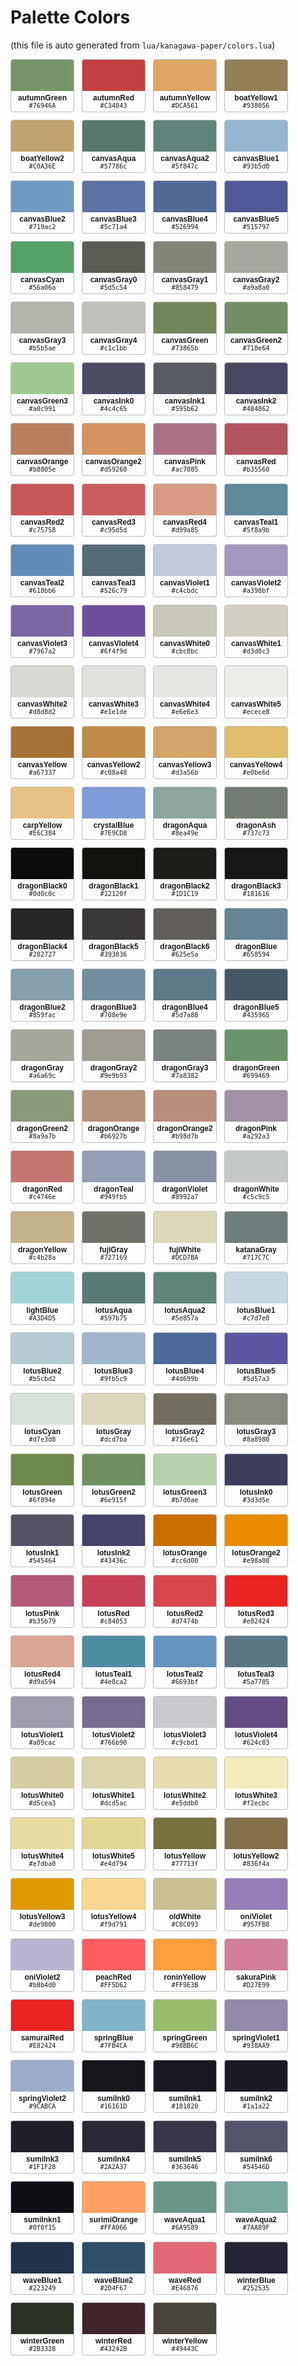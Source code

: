 # Palette Colors

(this file is auto generated from `lua/kanagawa-paper/colors.lua`)

<div style="display: flex; flex-wrap: wrap; gap: 12px;">
  <div style="flex: 0 0 auto; width: 100px; border: 1px solid #bcbcbc; border-radius: 4px; overflow: hidden; font-family: sans-serif;">
    <div style="height: 50px; background: #76946A;"></div>
    <div style="padding: 4px; font-size: 12px; text-align: center;">
      <strong>autumnGreen</strong><br/>
      <code>#76946A</code>
    </div>
  </div>
  <div style="flex: 0 0 auto; width: 100px; border: 1px solid #bcbcbc; border-radius: 4px; overflow: hidden; font-family: sans-serif;">
    <div style="height: 50px; background: #C34043;"></div>
    <div style="padding: 4px; font-size: 12px; text-align: center;">
      <strong>autumnRed</strong><br/>
      <code>#C34043</code>
    </div>
  </div>
  <div style="flex: 0 0 auto; width: 100px; border: 1px solid #bcbcbc; border-radius: 4px; overflow: hidden; font-family: sans-serif;">
    <div style="height: 50px; background: #DCA561;"></div>
    <div style="padding: 4px; font-size: 12px; text-align: center;">
      <strong>autumnYellow</strong><br/>
      <code>#DCA561</code>
    </div>
  </div>
  <div style="flex: 0 0 auto; width: 100px; border: 1px solid #bcbcbc; border-radius: 4px; overflow: hidden; font-family: sans-serif;">
    <div style="height: 50px; background: #938056;"></div>
    <div style="padding: 4px; font-size: 12px; text-align: center;">
      <strong>boatYellow1</strong><br/>
      <code>#938056</code>
    </div>
  </div>
  <div style="flex: 0 0 auto; width: 100px; border: 1px solid #bcbcbc; border-radius: 4px; overflow: hidden; font-family: sans-serif;">
    <div style="height: 50px; background: #C0A36E;"></div>
    <div style="padding: 4px; font-size: 12px; text-align: center;">
      <strong>boatYellow2</strong><br/>
      <code>#C0A36E</code>
    </div>
  </div>
  <div style="flex: 0 0 auto; width: 100px; border: 1px solid #bcbcbc; border-radius: 4px; overflow: hidden; font-family: sans-serif;">
    <div style="height: 50px; background: #57786c;"></div>
    <div style="padding: 4px; font-size: 12px; text-align: center;">
      <strong>canvasAqua</strong><br/>
      <code>#57786c</code>
    </div>
  </div>
  <div style="flex: 0 0 auto; width: 100px; border: 1px solid #bcbcbc; border-radius: 4px; overflow: hidden; font-family: sans-serif;">
    <div style="height: 50px; background: #5f847c;"></div>
    <div style="padding: 4px; font-size: 12px; text-align: center;">
      <strong>canvasAqua2</strong><br/>
      <code>#5f847c</code>
    </div>
  </div>
  <div style="flex: 0 0 auto; width: 100px; border: 1px solid #bcbcbc; border-radius: 4px; overflow: hidden; font-family: sans-serif;">
    <div style="height: 50px; background: #93b5d0;"></div>
    <div style="padding: 4px; font-size: 12px; text-align: center;">
      <strong>canvasBlue1</strong><br/>
      <code>#93b5d0</code>
    </div>
  </div>
  <div style="flex: 0 0 auto; width: 100px; border: 1px solid #bcbcbc; border-radius: 4px; overflow: hidden; font-family: sans-serif;">
    <div style="height: 50px; background: #719ac2;"></div>
    <div style="padding: 4px; font-size: 12px; text-align: center;">
      <strong>canvasBlue2</strong><br/>
      <code>#719ac2</code>
    </div>
  </div>
  <div style="flex: 0 0 auto; width: 100px; border: 1px solid #bcbcbc; border-radius: 4px; overflow: hidden; font-family: sans-serif;">
    <div style="height: 50px; background: #5c71a4;"></div>
    <div style="padding: 4px; font-size: 12px; text-align: center;">
      <strong>canvasBlue3</strong><br/>
      <code>#5c71a4</code>
    </div>
  </div>
  <div style="flex: 0 0 auto; width: 100px; border: 1px solid #bcbcbc; border-radius: 4px; overflow: hidden; font-family: sans-serif;">
    <div style="height: 50px; background: #526994;"></div>
    <div style="padding: 4px; font-size: 12px; text-align: center;">
      <strong>canvasBlue4</strong><br/>
      <code>#526994</code>
    </div>
  </div>
  <div style="flex: 0 0 auto; width: 100px; border: 1px solid #bcbcbc; border-radius: 4px; overflow: hidden; font-family: sans-serif;">
    <div style="height: 50px; background: #515797;"></div>
    <div style="padding: 4px; font-size: 12px; text-align: center;">
      <strong>canvasBlue5</strong><br/>
      <code>#515797</code>
    </div>
  </div>
  <div style="flex: 0 0 auto; width: 100px; border: 1px solid #bcbcbc; border-radius: 4px; overflow: hidden; font-family: sans-serif;">
    <div style="height: 50px; background: #56a06a;"></div>
    <div style="padding: 4px; font-size: 12px; text-align: center;">
      <strong>canvasCyan</strong><br/>
      <code>#56a06a</code>
    </div>
  </div>
  <div style="flex: 0 0 auto; width: 100px; border: 1px solid #bcbcbc; border-radius: 4px; overflow: hidden; font-family: sans-serif;">
    <div style="height: 50px; background: #5d5c54;"></div>
    <div style="padding: 4px; font-size: 12px; text-align: center;">
      <strong>canvasGray0</strong><br/>
      <code>#5d5c54</code>
    </div>
  </div>
  <div style="flex: 0 0 auto; width: 100px; border: 1px solid #bcbcbc; border-radius: 4px; overflow: hidden; font-family: sans-serif;">
    <div style="height: 50px; background: #858479;"></div>
    <div style="padding: 4px; font-size: 12px; text-align: center;">
      <strong>canvasGray1</strong><br/>
      <code>#858479</code>
    </div>
  </div>
  <div style="flex: 0 0 auto; width: 100px; border: 1px solid #bcbcbc; border-radius: 4px; overflow: hidden; font-family: sans-serif;">
    <div style="height: 50px; background: #a9a8a0;"></div>
    <div style="padding: 4px; font-size: 12px; text-align: center;">
      <strong>canvasGray2</strong><br/>
      <code>#a9a8a0</code>
    </div>
  </div>
  <div style="flex: 0 0 auto; width: 100px; border: 1px solid #bcbcbc; border-radius: 4px; overflow: hidden; font-family: sans-serif;">
    <div style="height: 50px; background: #b5b5ae;"></div>
    <div style="padding: 4px; font-size: 12px; text-align: center;">
      <strong>canvasGray3</strong><br/>
      <code>#b5b5ae</code>
    </div>
  </div>
  <div style="flex: 0 0 auto; width: 100px; border: 1px solid #bcbcbc; border-radius: 4px; overflow: hidden; font-family: sans-serif;">
    <div style="height: 50px; background: #c1c1bb;"></div>
    <div style="padding: 4px; font-size: 12px; text-align: center;">
      <strong>canvasGray4</strong><br/>
      <code>#c1c1bb</code>
    </div>
  </div>
  <div style="flex: 0 0 auto; width: 100px; border: 1px solid #bcbcbc; border-radius: 4px; overflow: hidden; font-family: sans-serif;">
    <div style="height: 50px; background: #73865b;"></div>
    <div style="padding: 4px; font-size: 12px; text-align: center;">
      <strong>canvasGreen</strong><br/>
      <code>#73865b</code>
    </div>
  </div>
  <div style="flex: 0 0 auto; width: 100px; border: 1px solid #bcbcbc; border-radius: 4px; overflow: hidden; font-family: sans-serif;">
    <div style="height: 50px; background: #718e64;"></div>
    <div style="padding: 4px; font-size: 12px; text-align: center;">
      <strong>canvasGreen2</strong><br/>
      <code>#718e64</code>
    </div>
  </div>
  <div style="flex: 0 0 auto; width: 100px; border: 1px solid #bcbcbc; border-radius: 4px; overflow: hidden; font-family: sans-serif;">
    <div style="height: 50px; background: #a0c991;"></div>
    <div style="padding: 4px; font-size: 12px; text-align: center;">
      <strong>canvasGreen3</strong><br/>
      <code>#a0c991</code>
    </div>
  </div>
  <div style="flex: 0 0 auto; width: 100px; border: 1px solid #bcbcbc; border-radius: 4px; overflow: hidden; font-family: sans-serif;">
    <div style="height: 50px; background: #4c4c65;"></div>
    <div style="padding: 4px; font-size: 12px; text-align: center;">
      <strong>canvasInk0</strong><br/>
      <code>#4c4c65</code>
    </div>
  </div>
  <div style="flex: 0 0 auto; width: 100px; border: 1px solid #bcbcbc; border-radius: 4px; overflow: hidden; font-family: sans-serif;">
    <div style="height: 50px; background: #595b62;"></div>
    <div style="padding: 4px; font-size: 12px; text-align: center;">
      <strong>canvasInk1</strong><br/>
      <code>#595b62</code>
    </div>
  </div>
  <div style="flex: 0 0 auto; width: 100px; border: 1px solid #bcbcbc; border-radius: 4px; overflow: hidden; font-family: sans-serif;">
    <div style="height: 50px; background: #484862;"></div>
    <div style="padding: 4px; font-size: 12px; text-align: center;">
      <strong>canvasInk2</strong><br/>
      <code>#484862</code>
    </div>
  </div>
  <div style="flex: 0 0 auto; width: 100px; border: 1px solid #bcbcbc; border-radius: 4px; overflow: hidden; font-family: sans-serif;">
    <div style="height: 50px; background: #b8805e;"></div>
    <div style="padding: 4px; font-size: 12px; text-align: center;">
      <strong>canvasOrange</strong><br/>
      <code>#b8805e</code>
    </div>
  </div>
  <div style="flex: 0 0 auto; width: 100px; border: 1px solid #bcbcbc; border-radius: 4px; overflow: hidden; font-family: sans-serif;">
    <div style="height: 50px; background: #d59260;"></div>
    <div style="padding: 4px; font-size: 12px; text-align: center;">
      <strong>canvasOrange2</strong><br/>
      <code>#d59260</code>
    </div>
  </div>
  <div style="flex: 0 0 auto; width: 100px; border: 1px solid #bcbcbc; border-radius: 4px; overflow: hidden; font-family: sans-serif;">
    <div style="height: 50px; background: #ac7085;"></div>
    <div style="padding: 4px; font-size: 12px; text-align: center;">
      <strong>canvasPink</strong><br/>
      <code>#ac7085</code>
    </div>
  </div>
  <div style="flex: 0 0 auto; width: 100px; border: 1px solid #bcbcbc; border-radius: 4px; overflow: hidden; font-family: sans-serif;">
    <div style="height: 50px; background: #b35560;"></div>
    <div style="padding: 4px; font-size: 12px; text-align: center;">
      <strong>canvasRed</strong><br/>
      <code>#b35560</code>
    </div>
  </div>
  <div style="flex: 0 0 auto; width: 100px; border: 1px solid #bcbcbc; border-radius: 4px; overflow: hidden; font-family: sans-serif;">
    <div style="height: 50px; background: #c75758;"></div>
    <div style="padding: 4px; font-size: 12px; text-align: center;">
      <strong>canvasRed2</strong><br/>
      <code>#c75758</code>
    </div>
  </div>
  <div style="flex: 0 0 auto; width: 100px; border: 1px solid #bcbcbc; border-radius: 4px; overflow: hidden; font-family: sans-serif;">
    <div style="height: 50px; background: #c95d5d;"></div>
    <div style="padding: 4px; font-size: 12px; text-align: center;">
      <strong>canvasRed3</strong><br/>
      <code>#c95d5d</code>
    </div>
  </div>
  <div style="flex: 0 0 auto; width: 100px; border: 1px solid #bcbcbc; border-radius: 4px; overflow: hidden; font-family: sans-serif;">
    <div style="height: 50px; background: #d99a85;"></div>
    <div style="padding: 4px; font-size: 12px; text-align: center;">
      <strong>canvasRed4</strong><br/>
      <code>#d99a85</code>
    </div>
  </div>
  <div style="flex: 0 0 auto; width: 100px; border: 1px solid #bcbcbc; border-radius: 4px; overflow: hidden; font-family: sans-serif;">
    <div style="height: 50px; background: #5f8a9b;"></div>
    <div style="padding: 4px; font-size: 12px; text-align: center;">
      <strong>canvasTeal1</strong><br/>
      <code>#5f8a9b</code>
    </div>
  </div>
  <div style="flex: 0 0 auto; width: 100px; border: 1px solid #bcbcbc; border-radius: 4px; overflow: hidden; font-family: sans-serif;">
    <div style="height: 50px; background: #618bb6;"></div>
    <div style="padding: 4px; font-size: 12px; text-align: center;">
      <strong>canvasTeal2</strong><br/>
      <code>#618bb6</code>
    </div>
  </div>
  <div style="flex: 0 0 auto; width: 100px; border: 1px solid #bcbcbc; border-radius: 4px; overflow: hidden; font-family: sans-serif;">
    <div style="height: 50px; background: #526c79;"></div>
    <div style="padding: 4px; font-size: 12px; text-align: center;">
      <strong>canvasTeal3</strong><br/>
      <code>#526c79</code>
    </div>
  </div>
  <div style="flex: 0 0 auto; width: 100px; border: 1px solid #bcbcbc; border-radius: 4px; overflow: hidden; font-family: sans-serif;">
    <div style="height: 50px; background: #c4cbdc;"></div>
    <div style="padding: 4px; font-size: 12px; text-align: center;">
      <strong>canvasViolet1</strong><br/>
      <code>#c4cbdc</code>
    </div>
  </div>
  <div style="flex: 0 0 auto; width: 100px; border: 1px solid #bcbcbc; border-radius: 4px; overflow: hidden; font-family: sans-serif;">
    <div style="height: 50px; background: #a398bf;"></div>
    <div style="padding: 4px; font-size: 12px; text-align: center;">
      <strong>canvasViolet2</strong><br/>
      <code>#a398bf</code>
    </div>
  </div>
  <div style="flex: 0 0 auto; width: 100px; border: 1px solid #bcbcbc; border-radius: 4px; overflow: hidden; font-family: sans-serif;">
    <div style="height: 50px; background: #7967a2;"></div>
    <div style="padding: 4px; font-size: 12px; text-align: center;">
      <strong>canvasViolet3</strong><br/>
      <code>#7967a2</code>
    </div>
  </div>
  <div style="flex: 0 0 auto; width: 100px; border: 1px solid #bcbcbc; border-radius: 4px; overflow: hidden; font-family: sans-serif;">
    <div style="height: 50px; background: #6f4f9d;"></div>
    <div style="padding: 4px; font-size: 12px; text-align: center;">
      <strong>canvasViolet4</strong><br/>
      <code>#6f4f9d</code>
    </div>
  </div>
  <div style="flex: 0 0 auto; width: 100px; border: 1px solid #bcbcbc; border-radius: 4px; overflow: hidden; font-family: sans-serif;">
    <div style="height: 50px; background: #cbc8bc;"></div>
    <div style="padding: 4px; font-size: 12px; text-align: center;">
      <strong>canvasWhite0</strong><br/>
      <code>#cbc8bc</code>
    </div>
  </div>
  <div style="flex: 0 0 auto; width: 100px; border: 1px solid #bcbcbc; border-radius: 4px; overflow: hidden; font-family: sans-serif;">
    <div style="height: 50px; background: #d3d0c3;"></div>
    <div style="padding: 4px; font-size: 12px; text-align: center;">
      <strong>canvasWhite1</strong><br/>
      <code>#d3d0c3</code>
    </div>
  </div>
  <div style="flex: 0 0 auto; width: 100px; border: 1px solid #bcbcbc; border-radius: 4px; overflow: hidden; font-family: sans-serif;">
    <div style="height: 50px; background: #d8d8d2;"></div>
    <div style="padding: 4px; font-size: 12px; text-align: center;">
      <strong>canvasWhite2</strong><br/>
      <code>#d8d8d2</code>
    </div>
  </div>
  <div style="flex: 0 0 auto; width: 100px; border: 1px solid #bcbcbc; border-radius: 4px; overflow: hidden; font-family: sans-serif;">
    <div style="height: 50px; background: #e1e1de;"></div>
    <div style="padding: 4px; font-size: 12px; text-align: center;">
      <strong>canvasWhite3</strong><br/>
      <code>#e1e1de</code>
    </div>
  </div>
  <div style="flex: 0 0 auto; width: 100px; border: 1px solid #bcbcbc; border-radius: 4px; overflow: hidden; font-family: sans-serif;">
    <div style="height: 50px; background: #e6e6e3;"></div>
    <div style="padding: 4px; font-size: 12px; text-align: center;">
      <strong>canvasWhite4</strong><br/>
      <code>#e6e6e3</code>
    </div>
  </div>
  <div style="flex: 0 0 auto; width: 100px; border: 1px solid #bcbcbc; border-radius: 4px; overflow: hidden; font-family: sans-serif;">
    <div style="height: 50px; background: #ecece8;"></div>
    <div style="padding: 4px; font-size: 12px; text-align: center;">
      <strong>canvasWhite5</strong><br/>
      <code>#ecece8</code>
    </div>
  </div>
  <div style="flex: 0 0 auto; width: 100px; border: 1px solid #bcbcbc; border-radius: 4px; overflow: hidden; font-family: sans-serif;">
    <div style="height: 50px; background: #a67337;"></div>
    <div style="padding: 4px; font-size: 12px; text-align: center;">
      <strong>canvasYellow</strong><br/>
      <code>#a67337</code>
    </div>
  </div>
  <div style="flex: 0 0 auto; width: 100px; border: 1px solid #bcbcbc; border-radius: 4px; overflow: hidden; font-family: sans-serif;">
    <div style="height: 50px; background: #c08a48;"></div>
    <div style="padding: 4px; font-size: 12px; text-align: center;">
      <strong>canvasYellow2</strong><br/>
      <code>#c08a48</code>
    </div>
  </div>
  <div style="flex: 0 0 auto; width: 100px; border: 1px solid #bcbcbc; border-radius: 4px; overflow: hidden; font-family: sans-serif;">
    <div style="height: 50px; background: #d3a56b;"></div>
    <div style="padding: 4px; font-size: 12px; text-align: center;">
      <strong>canvasYellow3</strong><br/>
      <code>#d3a56b</code>
    </div>
  </div>
  <div style="flex: 0 0 auto; width: 100px; border: 1px solid #bcbcbc; border-radius: 4px; overflow: hidden; font-family: sans-serif;">
    <div style="height: 50px; background: #e0be6d;"></div>
    <div style="padding: 4px; font-size: 12px; text-align: center;">
      <strong>canvasYellow4</strong><br/>
      <code>#e0be6d</code>
    </div>
  </div>
  <div style="flex: 0 0 auto; width: 100px; border: 1px solid #bcbcbc; border-radius: 4px; overflow: hidden; font-family: sans-serif;">
    <div style="height: 50px; background: #E6C384;"></div>
    <div style="padding: 4px; font-size: 12px; text-align: center;">
      <strong>carpYellow</strong><br/>
      <code>#E6C384</code>
    </div>
  </div>
  <div style="flex: 0 0 auto; width: 100px; border: 1px solid #bcbcbc; border-radius: 4px; overflow: hidden; font-family: sans-serif;">
    <div style="height: 50px; background: #7E9CD8;"></div>
    <div style="padding: 4px; font-size: 12px; text-align: center;">
      <strong>crystalBlue</strong><br/>
      <code>#7E9CD8</code>
    </div>
  </div>
  <div style="flex: 0 0 auto; width: 100px; border: 1px solid #bcbcbc; border-radius: 4px; overflow: hidden; font-family: sans-serif;">
    <div style="height: 50px; background: #8ea49e;"></div>
    <div style="padding: 4px; font-size: 12px; text-align: center;">
      <strong>dragonAqua</strong><br/>
      <code>#8ea49e</code>
    </div>
  </div>
  <div style="flex: 0 0 auto; width: 100px; border: 1px solid #bcbcbc; border-radius: 4px; overflow: hidden; font-family: sans-serif;">
    <div style="height: 50px; background: #737c73;"></div>
    <div style="padding: 4px; font-size: 12px; text-align: center;">
      <strong>dragonAsh</strong><br/>
      <code>#737c73</code>
    </div>
  </div>
  <div style="flex: 0 0 auto; width: 100px; border: 1px solid #bcbcbc; border-radius: 4px; overflow: hidden; font-family: sans-serif;">
    <div style="height: 50px; background: #0d0c0c;"></div>
    <div style="padding: 4px; font-size: 12px; text-align: center;">
      <strong>dragonBlack0</strong><br/>
      <code>#0d0c0c</code>
    </div>
  </div>
  <div style="flex: 0 0 auto; width: 100px; border: 1px solid #bcbcbc; border-radius: 4px; overflow: hidden; font-family: sans-serif;">
    <div style="height: 50px; background: #12120f;"></div>
    <div style="padding: 4px; font-size: 12px; text-align: center;">
      <strong>dragonBlack1</strong><br/>
      <code>#12120f</code>
    </div>
  </div>
  <div style="flex: 0 0 auto; width: 100px; border: 1px solid #bcbcbc; border-radius: 4px; overflow: hidden; font-family: sans-serif;">
    <div style="height: 50px; background: #1D1C19;"></div>
    <div style="padding: 4px; font-size: 12px; text-align: center;">
      <strong>dragonBlack2</strong><br/>
      <code>#1D1C19</code>
    </div>
  </div>
  <div style="flex: 0 0 auto; width: 100px; border: 1px solid #bcbcbc; border-radius: 4px; overflow: hidden; font-family: sans-serif;">
    <div style="height: 50px; background: #181616;"></div>
    <div style="padding: 4px; font-size: 12px; text-align: center;">
      <strong>dragonBlack3</strong><br/>
      <code>#181616</code>
    </div>
  </div>
  <div style="flex: 0 0 auto; width: 100px; border: 1px solid #bcbcbc; border-radius: 4px; overflow: hidden; font-family: sans-serif;">
    <div style="height: 50px; background: #282727;"></div>
    <div style="padding: 4px; font-size: 12px; text-align: center;">
      <strong>dragonBlack4</strong><br/>
      <code>#282727</code>
    </div>
  </div>
  <div style="flex: 0 0 auto; width: 100px; border: 1px solid #bcbcbc; border-radius: 4px; overflow: hidden; font-family: sans-serif;">
    <div style="height: 50px; background: #393836;"></div>
    <div style="padding: 4px; font-size: 12px; text-align: center;">
      <strong>dragonBlack5</strong><br/>
      <code>#393836</code>
    </div>
  </div>
  <div style="flex: 0 0 auto; width: 100px; border: 1px solid #bcbcbc; border-radius: 4px; overflow: hidden; font-family: sans-serif;">
    <div style="height: 50px; background: #625e5a;"></div>
    <div style="padding: 4px; font-size: 12px; text-align: center;">
      <strong>dragonBlack6</strong><br/>
      <code>#625e5a</code>
    </div>
  </div>
  <div style="flex: 0 0 auto; width: 100px; border: 1px solid #bcbcbc; border-radius: 4px; overflow: hidden; font-family: sans-serif;">
    <div style="height: 50px; background: #658594;"></div>
    <div style="padding: 4px; font-size: 12px; text-align: center;">
      <strong>dragonBlue</strong><br/>
      <code>#658594</code>
    </div>
  </div>
  <div style="flex: 0 0 auto; width: 100px; border: 1px solid #bcbcbc; border-radius: 4px; overflow: hidden; font-family: sans-serif;">
    <div style="height: 50px; background: #859fac;"></div>
    <div style="padding: 4px; font-size: 12px; text-align: center;">
      <strong>dragonBlue2</strong><br/>
      <code>#859fac</code>
    </div>
  </div>
  <div style="flex: 0 0 auto; width: 100px; border: 1px solid #bcbcbc; border-radius: 4px; overflow: hidden; font-family: sans-serif;">
    <div style="height: 50px; background: #708e9e;"></div>
    <div style="padding: 4px; font-size: 12px; text-align: center;">
      <strong>dragonBlue3</strong><br/>
      <code>#708e9e</code>
    </div>
  </div>
  <div style="flex: 0 0 auto; width: 100px; border: 1px solid #bcbcbc; border-radius: 4px; overflow: hidden; font-family: sans-serif;">
    <div style="height: 50px; background: #5d7a88;"></div>
    <div style="padding: 4px; font-size: 12px; text-align: center;">
      <strong>dragonBlue4</strong><br/>
      <code>#5d7a88</code>
    </div>
  </div>
  <div style="flex: 0 0 auto; width: 100px; border: 1px solid #bcbcbc; border-radius: 4px; overflow: hidden; font-family: sans-serif;">
    <div style="height: 50px; background: #435965;"></div>
    <div style="padding: 4px; font-size: 12px; text-align: center;">
      <strong>dragonBlue5</strong><br/>
      <code>#435965</code>
    </div>
  </div>
  <div style="flex: 0 0 auto; width: 100px; border: 1px solid #bcbcbc; border-radius: 4px; overflow: hidden; font-family: sans-serif;">
    <div style="height: 50px; background: #a6a69c;"></div>
    <div style="padding: 4px; font-size: 12px; text-align: center;">
      <strong>dragonGray</strong><br/>
      <code>#a6a69c</code>
    </div>
  </div>
  <div style="flex: 0 0 auto; width: 100px; border: 1px solid #bcbcbc; border-radius: 4px; overflow: hidden; font-family: sans-serif;">
    <div style="height: 50px; background: #9e9b93;"></div>
    <div style="padding: 4px; font-size: 12px; text-align: center;">
      <strong>dragonGray2</strong><br/>
      <code>#9e9b93</code>
    </div>
  </div>
  <div style="flex: 0 0 auto; width: 100px; border: 1px solid #bcbcbc; border-radius: 4px; overflow: hidden; font-family: sans-serif;">
    <div style="height: 50px; background: #7a8382;"></div>
    <div style="padding: 4px; font-size: 12px; text-align: center;">
      <strong>dragonGray3</strong><br/>
      <code>#7a8382</code>
    </div>
  </div>
  <div style="flex: 0 0 auto; width: 100px; border: 1px solid #bcbcbc; border-radius: 4px; overflow: hidden; font-family: sans-serif;">
    <div style="height: 50px; background: #699469;"></div>
    <div style="padding: 4px; font-size: 12px; text-align: center;">
      <strong>dragonGreen</strong><br/>
      <code>#699469</code>
    </div>
  </div>
  <div style="flex: 0 0 auto; width: 100px; border: 1px solid #bcbcbc; border-radius: 4px; overflow: hidden; font-family: sans-serif;">
    <div style="height: 50px; background: #8a9a7b;"></div>
    <div style="padding: 4px; font-size: 12px; text-align: center;">
      <strong>dragonGreen2</strong><br/>
      <code>#8a9a7b</code>
    </div>
  </div>
  <div style="flex: 0 0 auto; width: 100px; border: 1px solid #bcbcbc; border-radius: 4px; overflow: hidden; font-family: sans-serif;">
    <div style="height: 50px; background: #b6927b;"></div>
    <div style="padding: 4px; font-size: 12px; text-align: center;">
      <strong>dragonOrange</strong><br/>
      <code>#b6927b</code>
    </div>
  </div>
  <div style="flex: 0 0 auto; width: 100px; border: 1px solid #bcbcbc; border-radius: 4px; overflow: hidden; font-family: sans-serif;">
    <div style="height: 50px; background: #b98d7b;"></div>
    <div style="padding: 4px; font-size: 12px; text-align: center;">
      <strong>dragonOrange2</strong><br/>
      <code>#b98d7b</code>
    </div>
  </div>
  <div style="flex: 0 0 auto; width: 100px; border: 1px solid #bcbcbc; border-radius: 4px; overflow: hidden; font-family: sans-serif;">
    <div style="height: 50px; background: #a292a3;"></div>
    <div style="padding: 4px; font-size: 12px; text-align: center;">
      <strong>dragonPink</strong><br/>
      <code>#a292a3</code>
    </div>
  </div>
  <div style="flex: 0 0 auto; width: 100px; border: 1px solid #bcbcbc; border-radius: 4px; overflow: hidden; font-family: sans-serif;">
    <div style="height: 50px; background: #c4746e;"></div>
    <div style="padding: 4px; font-size: 12px; text-align: center;">
      <strong>dragonRed</strong><br/>
      <code>#c4746e</code>
    </div>
  </div>
  <div style="flex: 0 0 auto; width: 100px; border: 1px solid #bcbcbc; border-radius: 4px; overflow: hidden; font-family: sans-serif;">
    <div style="height: 50px; background: #949fb5;"></div>
    <div style="padding: 4px; font-size: 12px; text-align: center;">
      <strong>dragonTeal</strong><br/>
      <code>#949fb5</code>
    </div>
  </div>
  <div style="flex: 0 0 auto; width: 100px; border: 1px solid #bcbcbc; border-radius: 4px; overflow: hidden; font-family: sans-serif;">
    <div style="height: 50px; background: #8992a7;"></div>
    <div style="padding: 4px; font-size: 12px; text-align: center;">
      <strong>dragonViolet</strong><br/>
      <code>#8992a7</code>
    </div>
  </div>
  <div style="flex: 0 0 auto; width: 100px; border: 1px solid #bcbcbc; border-radius: 4px; overflow: hidden; font-family: sans-serif;">
    <div style="height: 50px; background: #c5c9c5;"></div>
    <div style="padding: 4px; font-size: 12px; text-align: center;">
      <strong>dragonWhite</strong><br/>
      <code>#c5c9c5</code>
    </div>
  </div>
  <div style="flex: 0 0 auto; width: 100px; border: 1px solid #bcbcbc; border-radius: 4px; overflow: hidden; font-family: sans-serif;">
    <div style="height: 50px; background: #c4b28a;"></div>
    <div style="padding: 4px; font-size: 12px; text-align: center;">
      <strong>dragonYellow</strong><br/>
      <code>#c4b28a</code>
    </div>
  </div>
  <div style="flex: 0 0 auto; width: 100px; border: 1px solid #bcbcbc; border-radius: 4px; overflow: hidden; font-family: sans-serif;">
    <div style="height: 50px; background: #727169;"></div>
    <div style="padding: 4px; font-size: 12px; text-align: center;">
      <strong>fujiGray</strong><br/>
      <code>#727169</code>
    </div>
  </div>
  <div style="flex: 0 0 auto; width: 100px; border: 1px solid #bcbcbc; border-radius: 4px; overflow: hidden; font-family: sans-serif;">
    <div style="height: 50px; background: #DCD7BA;"></div>
    <div style="padding: 4px; font-size: 12px; text-align: center;">
      <strong>fujiWhite</strong><br/>
      <code>#DCD7BA</code>
    </div>
  </div>
  <div style="flex: 0 0 auto; width: 100px; border: 1px solid #bcbcbc; border-radius: 4px; overflow: hidden; font-family: sans-serif;">
    <div style="height: 50px; background: #717C7C;"></div>
    <div style="padding: 4px; font-size: 12px; text-align: center;">
      <strong>katanaGray</strong><br/>
      <code>#717C7C</code>
    </div>
  </div>
  <div style="flex: 0 0 auto; width: 100px; border: 1px solid #bcbcbc; border-radius: 4px; overflow: hidden; font-family: sans-serif;">
    <div style="height: 50px; background: #A3D4D5;"></div>
    <div style="padding: 4px; font-size: 12px; text-align: center;">
      <strong>lightBlue</strong><br/>
      <code>#A3D4D5</code>
    </div>
  </div>
  <div style="flex: 0 0 auto; width: 100px; border: 1px solid #bcbcbc; border-radius: 4px; overflow: hidden; font-family: sans-serif;">
    <div style="height: 50px; background: #597b75;"></div>
    <div style="padding: 4px; font-size: 12px; text-align: center;">
      <strong>lotusAqua</strong><br/>
      <code>#597b75</code>
    </div>
  </div>
  <div style="flex: 0 0 auto; width: 100px; border: 1px solid #bcbcbc; border-radius: 4px; overflow: hidden; font-family: sans-serif;">
    <div style="height: 50px; background: #5e857a;"></div>
    <div style="padding: 4px; font-size: 12px; text-align: center;">
      <strong>lotusAqua2</strong><br/>
      <code>#5e857a</code>
    </div>
  </div>
  <div style="flex: 0 0 auto; width: 100px; border: 1px solid #bcbcbc; border-radius: 4px; overflow: hidden; font-family: sans-serif;">
    <div style="height: 50px; background: #c7d7e0;"></div>
    <div style="padding: 4px; font-size: 12px; text-align: center;">
      <strong>lotusBlue1</strong><br/>
      <code>#c7d7e0</code>
    </div>
  </div>
  <div style="flex: 0 0 auto; width: 100px; border: 1px solid #bcbcbc; border-radius: 4px; overflow: hidden; font-family: sans-serif;">
    <div style="height: 50px; background: #b5cbd2;"></div>
    <div style="padding: 4px; font-size: 12px; text-align: center;">
      <strong>lotusBlue2</strong><br/>
      <code>#b5cbd2</code>
    </div>
  </div>
  <div style="flex: 0 0 auto; width: 100px; border: 1px solid #bcbcbc; border-radius: 4px; overflow: hidden; font-family: sans-serif;">
    <div style="height: 50px; background: #9fb5c9;"></div>
    <div style="padding: 4px; font-size: 12px; text-align: center;">
      <strong>lotusBlue3</strong><br/>
      <code>#9fb5c9</code>
    </div>
  </div>
  <div style="flex: 0 0 auto; width: 100px; border: 1px solid #bcbcbc; border-radius: 4px; overflow: hidden; font-family: sans-serif;">
    <div style="height: 50px; background: #4d699b;"></div>
    <div style="padding: 4px; font-size: 12px; text-align: center;">
      <strong>lotusBlue4</strong><br/>
      <code>#4d699b</code>
    </div>
  </div>
  <div style="flex: 0 0 auto; width: 100px; border: 1px solid #bcbcbc; border-radius: 4px; overflow: hidden; font-family: sans-serif;">
    <div style="height: 50px; background: #5d57a3;"></div>
    <div style="padding: 4px; font-size: 12px; text-align: center;">
      <strong>lotusBlue5</strong><br/>
      <code>#5d57a3</code>
    </div>
  </div>
  <div style="flex: 0 0 auto; width: 100px; border: 1px solid #bcbcbc; border-radius: 4px; overflow: hidden; font-family: sans-serif;">
    <div style="height: 50px; background: #d7e3d8;"></div>
    <div style="padding: 4px; font-size: 12px; text-align: center;">
      <strong>lotusCyan</strong><br/>
      <code>#d7e3d8</code>
    </div>
  </div>
  <div style="flex: 0 0 auto; width: 100px; border: 1px solid #bcbcbc; border-radius: 4px; overflow: hidden; font-family: sans-serif;">
    <div style="height: 50px; background: #dcd7ba;"></div>
    <div style="padding: 4px; font-size: 12px; text-align: center;">
      <strong>lotusGray</strong><br/>
      <code>#dcd7ba</code>
    </div>
  </div>
  <div style="flex: 0 0 auto; width: 100px; border: 1px solid #bcbcbc; border-radius: 4px; overflow: hidden; font-family: sans-serif;">
    <div style="height: 50px; background: #716e61;"></div>
    <div style="padding: 4px; font-size: 12px; text-align: center;">
      <strong>lotusGray2</strong><br/>
      <code>#716e61</code>
    </div>
  </div>
  <div style="flex: 0 0 auto; width: 100px; border: 1px solid #bcbcbc; border-radius: 4px; overflow: hidden; font-family: sans-serif;">
    <div style="height: 50px; background: #8a8980;"></div>
    <div style="padding: 4px; font-size: 12px; text-align: center;">
      <strong>lotusGray3</strong><br/>
      <code>#8a8980</code>
    </div>
  </div>
  <div style="flex: 0 0 auto; width: 100px; border: 1px solid #bcbcbc; border-radius: 4px; overflow: hidden; font-family: sans-serif;">
    <div style="height: 50px; background: #6f894e;"></div>
    <div style="padding: 4px; font-size: 12px; text-align: center;">
      <strong>lotusGreen</strong><br/>
      <code>#6f894e</code>
    </div>
  </div>
  <div style="flex: 0 0 auto; width: 100px; border: 1px solid #bcbcbc; border-radius: 4px; overflow: hidden; font-family: sans-serif;">
    <div style="height: 50px; background: #6e915f;"></div>
    <div style="padding: 4px; font-size: 12px; text-align: center;">
      <strong>lotusGreen2</strong><br/>
      <code>#6e915f</code>
    </div>
  </div>
  <div style="flex: 0 0 auto; width: 100px; border: 1px solid #bcbcbc; border-radius: 4px; overflow: hidden; font-family: sans-serif;">
    <div style="height: 50px; background: #b7d0ae;"></div>
    <div style="padding: 4px; font-size: 12px; text-align: center;">
      <strong>lotusGreen3</strong><br/>
      <code>#b7d0ae</code>
    </div>
  </div>
  <div style="flex: 0 0 auto; width: 100px; border: 1px solid #bcbcbc; border-radius: 4px; overflow: hidden; font-family: sans-serif;">
    <div style="height: 50px; background: #3d3d5e;"></div>
    <div style="padding: 4px; font-size: 12px; text-align: center;">
      <strong>lotusInk0</strong><br/>
      <code>#3d3d5e</code>
    </div>
  </div>
  <div style="flex: 0 0 auto; width: 100px; border: 1px solid #bcbcbc; border-radius: 4px; overflow: hidden; font-family: sans-serif;">
    <div style="height: 50px; background: #545464;"></div>
    <div style="padding: 4px; font-size: 12px; text-align: center;">
      <strong>lotusInk1</strong><br/>
      <code>#545464</code>
    </div>
  </div>
  <div style="flex: 0 0 auto; width: 100px; border: 1px solid #bcbcbc; border-radius: 4px; overflow: hidden; font-family: sans-serif;">
    <div style="height: 50px; background: #43436c;"></div>
    <div style="padding: 4px; font-size: 12px; text-align: center;">
      <strong>lotusInk2</strong><br/>
      <code>#43436c</code>
    </div>
  </div>
  <div style="flex: 0 0 auto; width: 100px; border: 1px solid #bcbcbc; border-radius: 4px; overflow: hidden; font-family: sans-serif;">
    <div style="height: 50px; background: #cc6d00;"></div>
    <div style="padding: 4px; font-size: 12px; text-align: center;">
      <strong>lotusOrange</strong><br/>
      <code>#cc6d00</code>
    </div>
  </div>
  <div style="flex: 0 0 auto; width: 100px; border: 1px solid #bcbcbc; border-radius: 4px; overflow: hidden; font-family: sans-serif;">
    <div style="height: 50px; background: #e98a00;"></div>
    <div style="padding: 4px; font-size: 12px; text-align: center;">
      <strong>lotusOrange2</strong><br/>
      <code>#e98a00</code>
    </div>
  </div>
  <div style="flex: 0 0 auto; width: 100px; border: 1px solid #bcbcbc; border-radius: 4px; overflow: hidden; font-family: sans-serif;">
    <div style="height: 50px; background: #b35b79;"></div>
    <div style="padding: 4px; font-size: 12px; text-align: center;">
      <strong>lotusPink</strong><br/>
      <code>#b35b79</code>
    </div>
  </div>
  <div style="flex: 0 0 auto; width: 100px; border: 1px solid #bcbcbc; border-radius: 4px; overflow: hidden; font-family: sans-serif;">
    <div style="height: 50px; background: #c84053;"></div>
    <div style="padding: 4px; font-size: 12px; text-align: center;">
      <strong>lotusRed</strong><br/>
      <code>#c84053</code>
    </div>
  </div>
  <div style="flex: 0 0 auto; width: 100px; border: 1px solid #bcbcbc; border-radius: 4px; overflow: hidden; font-family: sans-serif;">
    <div style="height: 50px; background: #d7474b;"></div>
    <div style="padding: 4px; font-size: 12px; text-align: center;">
      <strong>lotusRed2</strong><br/>
      <code>#d7474b</code>
    </div>
  </div>
  <div style="flex: 0 0 auto; width: 100px; border: 1px solid #bcbcbc; border-radius: 4px; overflow: hidden; font-family: sans-serif;">
    <div style="height: 50px; background: #e82424;"></div>
    <div style="padding: 4px; font-size: 12px; text-align: center;">
      <strong>lotusRed3</strong><br/>
      <code>#e82424</code>
    </div>
  </div>
  <div style="flex: 0 0 auto; width: 100px; border: 1px solid #bcbcbc; border-radius: 4px; overflow: hidden; font-family: sans-serif;">
    <div style="height: 50px; background: #d9a594;"></div>
    <div style="padding: 4px; font-size: 12px; text-align: center;">
      <strong>lotusRed4</strong><br/>
      <code>#d9a594</code>
    </div>
  </div>
  <div style="flex: 0 0 auto; width: 100px; border: 1px solid #bcbcbc; border-radius: 4px; overflow: hidden; font-family: sans-serif;">
    <div style="height: 50px; background: #4e8ca2;"></div>
    <div style="padding: 4px; font-size: 12px; text-align: center;">
      <strong>lotusTeal1</strong><br/>
      <code>#4e8ca2</code>
    </div>
  </div>
  <div style="flex: 0 0 auto; width: 100px; border: 1px solid #bcbcbc; border-radius: 4px; overflow: hidden; font-family: sans-serif;">
    <div style="height: 50px; background: #6693bf;"></div>
    <div style="padding: 4px; font-size: 12px; text-align: center;">
      <strong>lotusTeal2</strong><br/>
      <code>#6693bf</code>
    </div>
  </div>
  <div style="flex: 0 0 auto; width: 100px; border: 1px solid #bcbcbc; border-radius: 4px; overflow: hidden; font-family: sans-serif;">
    <div style="height: 50px; background: #5a7785;"></div>
    <div style="padding: 4px; font-size: 12px; text-align: center;">
      <strong>lotusTeal3</strong><br/>
      <code>#5a7785</code>
    </div>
  </div>
  <div style="flex: 0 0 auto; width: 100px; border: 1px solid #bcbcbc; border-radius: 4px; overflow: hidden; font-family: sans-serif;">
    <div style="height: 50px; background: #a09cac;"></div>
    <div style="padding: 4px; font-size: 12px; text-align: center;">
      <strong>lotusViolet1</strong><br/>
      <code>#a09cac</code>
    </div>
  </div>
  <div style="flex: 0 0 auto; width: 100px; border: 1px solid #bcbcbc; border-radius: 4px; overflow: hidden; font-family: sans-serif;">
    <div style="height: 50px; background: #766b90;"></div>
    <div style="padding: 4px; font-size: 12px; text-align: center;">
      <strong>lotusViolet2</strong><br/>
      <code>#766b90</code>
    </div>
  </div>
  <div style="flex: 0 0 auto; width: 100px; border: 1px solid #bcbcbc; border-radius: 4px; overflow: hidden; font-family: sans-serif;">
    <div style="height: 50px; background: #c9cbd1;"></div>
    <div style="padding: 4px; font-size: 12px; text-align: center;">
      <strong>lotusViolet3</strong><br/>
      <code>#c9cbd1</code>
    </div>
  </div>
  <div style="flex: 0 0 auto; width: 100px; border: 1px solid #bcbcbc; border-radius: 4px; overflow: hidden; font-family: sans-serif;">
    <div style="height: 50px; background: #624c83;"></div>
    <div style="padding: 4px; font-size: 12px; text-align: center;">
      <strong>lotusViolet4</strong><br/>
      <code>#624c83</code>
    </div>
  </div>
  <div style="flex: 0 0 auto; width: 100px; border: 1px solid #bcbcbc; border-radius: 4px; overflow: hidden; font-family: sans-serif;">
    <div style="height: 50px; background: #d5cea3;"></div>
    <div style="padding: 4px; font-size: 12px; text-align: center;">
      <strong>lotusWhite0</strong><br/>
      <code>#d5cea3</code>
    </div>
  </div>
  <div style="flex: 0 0 auto; width: 100px; border: 1px solid #bcbcbc; border-radius: 4px; overflow: hidden; font-family: sans-serif;">
    <div style="height: 50px; background: #dcd5ac;"></div>
    <div style="padding: 4px; font-size: 12px; text-align: center;">
      <strong>lotusWhite1</strong><br/>
      <code>#dcd5ac</code>
    </div>
  </div>
  <div style="flex: 0 0 auto; width: 100px; border: 1px solid #bcbcbc; border-radius: 4px; overflow: hidden; font-family: sans-serif;">
    <div style="height: 50px; background: #e5ddb0;"></div>
    <div style="padding: 4px; font-size: 12px; text-align: center;">
      <strong>lotusWhite2</strong><br/>
      <code>#e5ddb0</code>
    </div>
  </div>
  <div style="flex: 0 0 auto; width: 100px; border: 1px solid #bcbcbc; border-radius: 4px; overflow: hidden; font-family: sans-serif;">
    <div style="height: 50px; background: #f2ecbc;"></div>
    <div style="padding: 4px; font-size: 12px; text-align: center;">
      <strong>lotusWhite3</strong><br/>
      <code>#f2ecbc</code>
    </div>
  </div>
  <div style="flex: 0 0 auto; width: 100px; border: 1px solid #bcbcbc; border-radius: 4px; overflow: hidden; font-family: sans-serif;">
    <div style="height: 50px; background: #e7dba0;"></div>
    <div style="padding: 4px; font-size: 12px; text-align: center;">
      <strong>lotusWhite4</strong><br/>
      <code>#e7dba0</code>
    </div>
  </div>
  <div style="flex: 0 0 auto; width: 100px; border: 1px solid #bcbcbc; border-radius: 4px; overflow: hidden; font-family: sans-serif;">
    <div style="height: 50px; background: #e4d794;"></div>
    <div style="padding: 4px; font-size: 12px; text-align: center;">
      <strong>lotusWhite5</strong><br/>
      <code>#e4d794</code>
    </div>
  </div>
  <div style="flex: 0 0 auto; width: 100px; border: 1px solid #bcbcbc; border-radius: 4px; overflow: hidden; font-family: sans-serif;">
    <div style="height: 50px; background: #77713f;"></div>
    <div style="padding: 4px; font-size: 12px; text-align: center;">
      <strong>lotusYellow</strong><br/>
      <code>#77713f</code>
    </div>
  </div>
  <div style="flex: 0 0 auto; width: 100px; border: 1px solid #bcbcbc; border-radius: 4px; overflow: hidden; font-family: sans-serif;">
    <div style="height: 50px; background: #836f4a;"></div>
    <div style="padding: 4px; font-size: 12px; text-align: center;">
      <strong>lotusYellow2</strong><br/>
      <code>#836f4a</code>
    </div>
  </div>
  <div style="flex: 0 0 auto; width: 100px; border: 1px solid #bcbcbc; border-radius: 4px; overflow: hidden; font-family: sans-serif;">
    <div style="height: 50px; background: #de9800;"></div>
    <div style="padding: 4px; font-size: 12px; text-align: center;">
      <strong>lotusYellow3</strong><br/>
      <code>#de9800</code>
    </div>
  </div>
  <div style="flex: 0 0 auto; width: 100px; border: 1px solid #bcbcbc; border-radius: 4px; overflow: hidden; font-family: sans-serif;">
    <div style="height: 50px; background: #f9d791;"></div>
    <div style="padding: 4px; font-size: 12px; text-align: center;">
      <strong>lotusYellow4</strong><br/>
      <code>#f9d791</code>
    </div>
  </div>
  <div style="flex: 0 0 auto; width: 100px; border: 1px solid #bcbcbc; border-radius: 4px; overflow: hidden; font-family: sans-serif;">
    <div style="height: 50px; background: #C8C093;"></div>
    <div style="padding: 4px; font-size: 12px; text-align: center;">
      <strong>oldWhite</strong><br/>
      <code>#C8C093</code>
    </div>
  </div>
  <div style="flex: 0 0 auto; width: 100px; border: 1px solid #bcbcbc; border-radius: 4px; overflow: hidden; font-family: sans-serif;">
    <div style="height: 50px; background: #957FB8;"></div>
    <div style="padding: 4px; font-size: 12px; text-align: center;">
      <strong>oniViolet</strong><br/>
      <code>#957FB8</code>
    </div>
  </div>
  <div style="flex: 0 0 auto; width: 100px; border: 1px solid #bcbcbc; border-radius: 4px; overflow: hidden; font-family: sans-serif;">
    <div style="height: 50px; background: #b8b4d0;"></div>
    <div style="padding: 4px; font-size: 12px; text-align: center;">
      <strong>oniViolet2</strong><br/>
      <code>#b8b4d0</code>
    </div>
  </div>
  <div style="flex: 0 0 auto; width: 100px; border: 1px solid #bcbcbc; border-radius: 4px; overflow: hidden; font-family: sans-serif;">
    <div style="height: 50px; background: #FF5D62;"></div>
    <div style="padding: 4px; font-size: 12px; text-align: center;">
      <strong>peachRed</strong><br/>
      <code>#FF5D62</code>
    </div>
  </div>
  <div style="flex: 0 0 auto; width: 100px; border: 1px solid #bcbcbc; border-radius: 4px; overflow: hidden; font-family: sans-serif;">
    <div style="height: 50px; background: #FF9E3B;"></div>
    <div style="padding: 4px; font-size: 12px; text-align: center;">
      <strong>roninYellow</strong><br/>
      <code>#FF9E3B</code>
    </div>
  </div>
  <div style="flex: 0 0 auto; width: 100px; border: 1px solid #bcbcbc; border-radius: 4px; overflow: hidden; font-family: sans-serif;">
    <div style="height: 50px; background: #D27E99;"></div>
    <div style="padding: 4px; font-size: 12px; text-align: center;">
      <strong>sakuraPink</strong><br/>
      <code>#D27E99</code>
    </div>
  </div>
  <div style="flex: 0 0 auto; width: 100px; border: 1px solid #bcbcbc; border-radius: 4px; overflow: hidden; font-family: sans-serif;">
    <div style="height: 50px; background: #E82424;"></div>
    <div style="padding: 4px; font-size: 12px; text-align: center;">
      <strong>samuraiRed</strong><br/>
      <code>#E82424</code>
    </div>
  </div>
  <div style="flex: 0 0 auto; width: 100px; border: 1px solid #bcbcbc; border-radius: 4px; overflow: hidden; font-family: sans-serif;">
    <div style="height: 50px; background: #7FB4CA;"></div>
    <div style="padding: 4px; font-size: 12px; text-align: center;">
      <strong>springBlue</strong><br/>
      <code>#7FB4CA</code>
    </div>
  </div>
  <div style="flex: 0 0 auto; width: 100px; border: 1px solid #bcbcbc; border-radius: 4px; overflow: hidden; font-family: sans-serif;">
    <div style="height: 50px; background: #98BB6C;"></div>
    <div style="padding: 4px; font-size: 12px; text-align: center;">
      <strong>springGreen</strong><br/>
      <code>#98BB6C</code>
    </div>
  </div>
  <div style="flex: 0 0 auto; width: 100px; border: 1px solid #bcbcbc; border-radius: 4px; overflow: hidden; font-family: sans-serif;">
    <div style="height: 50px; background: #938AA9;"></div>
    <div style="padding: 4px; font-size: 12px; text-align: center;">
      <strong>springViolet1</strong><br/>
      <code>#938AA9</code>
    </div>
  </div>
  <div style="flex: 0 0 auto; width: 100px; border: 1px solid #bcbcbc; border-radius: 4px; overflow: hidden; font-family: sans-serif;">
    <div style="height: 50px; background: #9CABCA;"></div>
    <div style="padding: 4px; font-size: 12px; text-align: center;">
      <strong>springViolet2</strong><br/>
      <code>#9CABCA</code>
    </div>
  </div>
  <div style="flex: 0 0 auto; width: 100px; border: 1px solid #bcbcbc; border-radius: 4px; overflow: hidden; font-family: sans-serif;">
    <div style="height: 50px; background: #16161D;"></div>
    <div style="padding: 4px; font-size: 12px; text-align: center;">
      <strong>sumiInk0</strong><br/>
      <code>#16161D</code>
    </div>
  </div>
  <div style="flex: 0 0 auto; width: 100px; border: 1px solid #bcbcbc; border-radius: 4px; overflow: hidden; font-family: sans-serif;">
    <div style="height: 50px; background: #181820;"></div>
    <div style="padding: 4px; font-size: 12px; text-align: center;">
      <strong>sumiInk1</strong><br/>
      <code>#181820</code>
    </div>
  </div>
  <div style="flex: 0 0 auto; width: 100px; border: 1px solid #bcbcbc; border-radius: 4px; overflow: hidden; font-family: sans-serif;">
    <div style="height: 50px; background: #1a1a22;"></div>
    <div style="padding: 4px; font-size: 12px; text-align: center;">
      <strong>sumiInk2</strong><br/>
      <code>#1a1a22</code>
    </div>
  </div>
  <div style="flex: 0 0 auto; width: 100px; border: 1px solid #bcbcbc; border-radius: 4px; overflow: hidden; font-family: sans-serif;">
    <div style="height: 50px; background: #1F1F28;"></div>
    <div style="padding: 4px; font-size: 12px; text-align: center;">
      <strong>sumiInk3</strong><br/>
      <code>#1F1F28</code>
    </div>
  </div>
  <div style="flex: 0 0 auto; width: 100px; border: 1px solid #bcbcbc; border-radius: 4px; overflow: hidden; font-family: sans-serif;">
    <div style="height: 50px; background: #2A2A37;"></div>
    <div style="padding: 4px; font-size: 12px; text-align: center;">
      <strong>sumiInk4</strong><br/>
      <code>#2A2A37</code>
    </div>
  </div>
  <div style="flex: 0 0 auto; width: 100px; border: 1px solid #bcbcbc; border-radius: 4px; overflow: hidden; font-family: sans-serif;">
    <div style="height: 50px; background: #363646;"></div>
    <div style="padding: 4px; font-size: 12px; text-align: center;">
      <strong>sumiInk5</strong><br/>
      <code>#363646</code>
    </div>
  </div>
  <div style="flex: 0 0 auto; width: 100px; border: 1px solid #bcbcbc; border-radius: 4px; overflow: hidden; font-family: sans-serif;">
    <div style="height: 50px; background: #54546D;"></div>
    <div style="padding: 4px; font-size: 12px; text-align: center;">
      <strong>sumiInk6</strong><br/>
      <code>#54546D</code>
    </div>
  </div>
  <div style="flex: 0 0 auto; width: 100px; border: 1px solid #bcbcbc; border-radius: 4px; overflow: hidden; font-family: sans-serif;">
    <div style="height: 50px; background: #0f0f15;"></div>
    <div style="padding: 4px; font-size: 12px; text-align: center;">
      <strong>sumiInkn1</strong><br/>
      <code>#0f0f15</code>
    </div>
  </div>
  <div style="flex: 0 0 auto; width: 100px; border: 1px solid #bcbcbc; border-radius: 4px; overflow: hidden; font-family: sans-serif;">
    <div style="height: 50px; background: #FFA066;"></div>
    <div style="padding: 4px; font-size: 12px; text-align: center;">
      <strong>surimiOrange</strong><br/>
      <code>#FFA066</code>
    </div>
  </div>
  <div style="flex: 0 0 auto; width: 100px; border: 1px solid #bcbcbc; border-radius: 4px; overflow: hidden; font-family: sans-serif;">
    <div style="height: 50px; background: #6A9589;"></div>
    <div style="padding: 4px; font-size: 12px; text-align: center;">
      <strong>waveAqua1</strong><br/>
      <code>#6A9589</code>
    </div>
  </div>
  <div style="flex: 0 0 auto; width: 100px; border: 1px solid #bcbcbc; border-radius: 4px; overflow: hidden; font-family: sans-serif;">
    <div style="height: 50px; background: #7AA89F;"></div>
    <div style="padding: 4px; font-size: 12px; text-align: center;">
      <strong>waveAqua2</strong><br/>
      <code>#7AA89F</code>
    </div>
  </div>
  <div style="flex: 0 0 auto; width: 100px; border: 1px solid #bcbcbc; border-radius: 4px; overflow: hidden; font-family: sans-serif;">
    <div style="height: 50px; background: #223249;"></div>
    <div style="padding: 4px; font-size: 12px; text-align: center;">
      <strong>waveBlue1</strong><br/>
      <code>#223249</code>
    </div>
  </div>
  <div style="flex: 0 0 auto; width: 100px; border: 1px solid #bcbcbc; border-radius: 4px; overflow: hidden; font-family: sans-serif;">
    <div style="height: 50px; background: #2D4F67;"></div>
    <div style="padding: 4px; font-size: 12px; text-align: center;">
      <strong>waveBlue2</strong><br/>
      <code>#2D4F67</code>
    </div>
  </div>
  <div style="flex: 0 0 auto; width: 100px; border: 1px solid #bcbcbc; border-radius: 4px; overflow: hidden; font-family: sans-serif;">
    <div style="height: 50px; background: #E46876;"></div>
    <div style="padding: 4px; font-size: 12px; text-align: center;">
      <strong>waveRed</strong><br/>
      <code>#E46876</code>
    </div>
  </div>
  <div style="flex: 0 0 auto; width: 100px; border: 1px solid #bcbcbc; border-radius: 4px; overflow: hidden; font-family: sans-serif;">
    <div style="height: 50px; background: #252535;"></div>
    <div style="padding: 4px; font-size: 12px; text-align: center;">
      <strong>winterBlue</strong><br/>
      <code>#252535</code>
    </div>
  </div>
  <div style="flex: 0 0 auto; width: 100px; border: 1px solid #bcbcbc; border-radius: 4px; overflow: hidden; font-family: sans-serif;">
    <div style="height: 50px; background: #2B3328;"></div>
    <div style="padding: 4px; font-size: 12px; text-align: center;">
      <strong>winterGreen</strong><br/>
      <code>#2B3328</code>
    </div>
  </div>
  <div style="flex: 0 0 auto; width: 100px; border: 1px solid #bcbcbc; border-radius: 4px; overflow: hidden; font-family: sans-serif;">
    <div style="height: 50px; background: #43242B;"></div>
    <div style="padding: 4px; font-size: 12px; text-align: center;">
      <strong>winterRed</strong><br/>
      <code>#43242B</code>
    </div>
  </div>
  <div style="flex: 0 0 auto; width: 100px; border: 1px solid #bcbcbc; border-radius: 4px; overflow: hidden; font-family: sans-serif;">
    <div style="height: 50px; background: #49443C;"></div>
    <div style="padding: 4px; font-size: 12px; text-align: center;">
      <strong>winterYellow</strong><br/>
      <code>#49443C</code>
    </div>
  </div>

</div>
